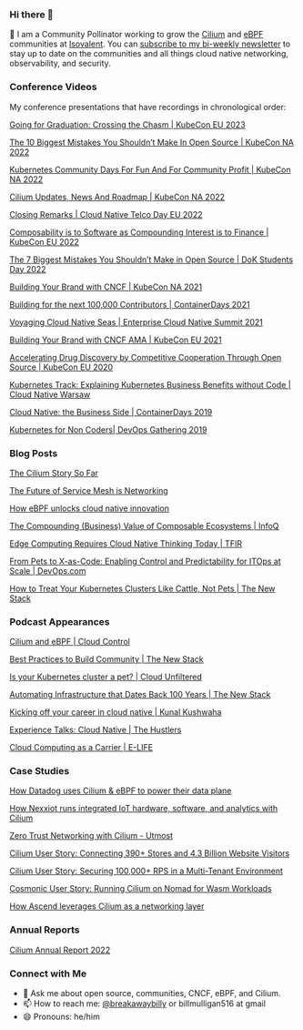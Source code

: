 ### Hi there 👋
🐝 I am a Community Pollinator working to grow the [Cilium](https://github.com/cilium/cilium) and [eBPF](https://www.ebpf.io/) communities at [Isovalent](https://isovalent.com/). You can [subscribe to my bi-weekly newsletter](https://cilium.io/newsletter/) to stay up to date on the communities and all things cloud native networking, observability, and security.

### Conference Videos

My conference presentations that have recordings in chronological order:

[Going for Graduation: Crossing the Chasm | KubeCon EU 2023](https://www.youtube.com/watch?v=fC8MVS7vuPs&list=PLj6h78yzYM2PyrvCoOii4rAopBswfz1p7&index=51)

[The 10 Biggest Mistakes You Shouldn’t Make In Open Source | KubeCon NA 2022](https://www.youtube.com/watch?v=InZvbdYmRrE)

[Kubernetes Community Days For Fun And For Community Profit | KubeCon NA 2022](https://www.youtube.com/watch?v=O1QSzvv2TfM)

[Cilium Updates, News And Roadmap | KubeCon NA 2022](https://www.youtube.com/watch?v=WxZr35Eyqxk)

[Closing Remarks | Cloud Native Telco Day EU 2022](https://www.youtube.com/watch?v=1mhXXHvO0A0)

[Composability is to Software as Compounding Interest is to Finance | KubeCon EU 2022](https://www.youtube.com/watch?v=25aVkm89ZT8)

[The 7 Biggest Mistakes You Shouldn’t Make in Open Source | DoK Students Day 2022](https://www.youtube.com/watch?v=D6xZ0Erw71U)

[Building Your Brand with CNCF | KubeCon NA 2021](https://www.youtube.com/watch?v=Sq0ef-VK9p4)

[Building for the next 100,000 Contributors | ContainerDays 2021](https://www.youtube.com/watch?v=O7Nw8aBUoQg)

[Voyaging Cloud Native Seas | Enterprise Cloud Native Summit 2021](https://www.youtube.com/watch?v=Hcg8uJUzc-Q)

[Building Your Brand with CNCF AMA | KubeCon EU 2021](https://www.youtube.com/watch?v=LSz255aTihY)

[Accelerating Drug Discovery by Competitive Cooperation Through Open Source | KubeCon EU 2020](https://www.youtube.com/watch?v=k5J-9d1gUd4)

[Kubernetes Track: Explaining Kubernetes Business Benefits without Code | Cloud Native Warsaw](https://www.youtube.com/watch?v=9z4uaUsnLr4)

[Cloud Native: the Business Side | ContainerDays 2019](https://www.youtube.com/watch?v=WukXwY6e8No&t=19s)

[Kubernetes for Non Coders| DevOps Gathering 2019](https://www.youtube.com/watch?v=krgzpyAe27o)


### Blog Posts

[The Cilium Story So Far](https://cloudnativenow.com/features/the-cilium-story-so-far/)

[The Future of Service Mesh is Networking](https://www.infoq.com/articles/service-mesh-networking/)

[How eBPF unlocks cloud native innovation](https://www.infoworld.com/article/3689690/how-ebpf-unlocks-cloud-native-innovation.html)

[The Compounding (Business) Value of Composable Ecosystems | InfoQ](https://www.infoq.com/articles/open-source-composable-ecosystems/)

[Edge Computing Requires Cloud Native Thinking Today | TFIR](https://www.tfir.io/edge-computing-requires-cloud-native-thinking-today/)

[From Pets to X-as-Code: Enabling Control and Predictability for ITOps at Scale | DevOps.com](https://devops.com/from-pets-to-x-as-code-enabling-control-and-predictability-for-itops-at-scale/)

[How to Treat Your Kubernetes Clusters Like Cattle, Not Pets | The New Stack](https://thenewstack.io/how-to-treat-your-kubernetes-clusters-like-cattle-not-pets/)

### Podcast Appearances

[Cilium and eBPF | Cloud Control](https://open.spotify.com/episode/10VUICcFgHKkzesewjVmxZ)

[Best Practices to Build Community | The New Stack](https://www.youtube.com/watch?v=RXlmw19TPow)

[Is your Kubernetes cluster a pet? | Cloud Unfiltered](https://soundcloud.com/cloudunfiltered/ep91-is-your-kubernetes-cluster-a-pet-with-bill-mulligan)

[Automating Infrastructure that Dates Back 100 Years | The New Stack](https://thenewstack.io/automating-infrastructure-that-dates-back-100-years/)

[Kicking off your career in cloud native | Kunal Kushwaha](https://www.youtube.com/watch?v=F9GiJ10fnW4)

[Experience Talks: Cloud Native | The Hustlers](https://www.youtube.com/watch?v=CSrn2IBao-w)

[Cloud Computing as a Carrier | E-LIFE](https://www.youtube.com/watch?v=XwMpcZkqrck)

### Case Studies

[How Datadog uses Cilium & eBPF to power their data plane](https://www.cncf.io/case-studies/datadog/)

[How Nexxiot runs integrated IoT hardware, software, and analytics with Cilium](https://www.cncf.io/case-studies/nexxiot/)

[Zero Trust Networking with Cilium - Utmost](https://www.cncf.io/case-studies/utmost/)

[Cilium User Story: Connecting 390+ Stores and 4.3 Billion Website Visitors](https://cilium.io/blog/2023/01/05/retail-user-story/)

[Cilium User Story: Securing 100,000+ RPS in a Multi-Tenant Environment](https://cilium.io/blog/2022/10/13/publishing-user-story/)

[Cosmonic User Story: Running Cilium on Nomad for Wasm Workloads](https://cilium.io/blog/2023/01/18/cosmonic-user-story/)

[How Ascend leverages Cilium as a networking layer](https://www.cncf.io/case-studies/ascend/)

### Annual Reports

[Cilium Annual Report 2022](https://github.com/cilium/cilium.io/blob/main/Annual-Reports/Cilium%20Annual%20Report%202022.pdf)

### Connect with Me


- 💬 Ask me about open source, communities, CNCF, eBPF, and Cilium.
- 📫 How to reach me: [@breakawaybilly](https://twitter.com/breakawaybilly) or billmulligan516 at gmail
- 😄 Pronouns: he/him

